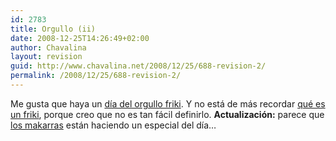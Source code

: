 ```yaml
---
id: 2783
title: Orgullo (ii)
date: 2008-12-25T14:26:49+02:00
author: Chavalina
layout: revision
guid: http://www.chavalina.net/2008/12/25/688-revision-2/
permalink: /2008/12/25/688-revision-2/
---
```

Me gusta que haya un <a href="http://www.elpais.es/vineta.html?d_date=20060525&#038;autor=Forges&#038;anchor=elpporopi&#038;xref=20060525elpepivin_1&#038;type=Tes&#038;k=Forges" target="_blank">día del orgullo friki</a>. Y no está de más recordar <a href="http://es.wikipedia.org/wiki/Friki" target="_blank">qué es un friki</a>, porque creo que no es tan fácil definirlo. **Actualización:** parece que <a href="http://www.makarras.org/index.php" target="_blank">los makarras</a> están haciendo un especial del día…